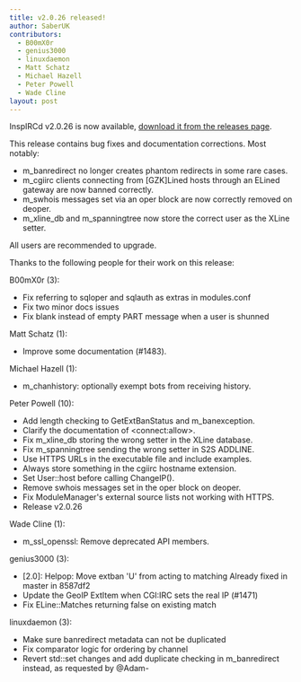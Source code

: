 ```yaml
---
title: v2.0.26 released!
author: SaberUK
contributors:
  - B00mX0r
  - genius3000
  - linuxdaemon
  - Matt Schatz
  - Michael Hazell
  - Peter Powell
  - Wade Cline
layout: post
---
```


InspIRCd v2.0.26 is now available, [download it from the releases page](https://github.com/inspircd/inspircd/releases).

This release contains bug fixes and documentation corrections. Most notably:

 - m\_banredirect no longer creates phantom redirects in some rare cases.
 - m\_cgiirc clients connecting from [GZK]Lined hosts through an ELined gateway are now banned correctly.
 - m\_swhois messages set via an oper block are now correctly removed on deoper.
 - m\_xline_db and m\_spanningtree now store the correct user as the XLine setter.

All users are recommended to upgrade.

<!--more-->

Thanks to the following people for their work on this release:

B00mX0r (3):
  - Fix referring to sqloper and sqlauth as extras in modules.conf
  - Fix two minor docs issues
  - Fix blank instead of empty PART message when a user is shunned

Matt Schatz (1):
  - Improve some documentation (#1483).

Michael Hazell (1):
  - m_chanhistory: optionally exempt bots from receiving history.

Peter Powell (10):
  - Add length checking to GetExtBanStatus and m_banexception.
  - Clarify the documentation of &lt;connect:allow&gt;.
  - Fix m\_xline\_db storing the wrong setter in the XLine database.
  - Fix m\_spanningtree sending the wrong setter in S2S ADDLINE.
  - Use HTTPS URLs in the executable file and include examples.
  - Always store something in the cgiirc hostname extension.
  - Set User::host before calling ChangeIP().
  - Remove swhois messages set in the oper block on deoper.
  - Fix ModuleManager's external source lists not working with HTTPS.
  - Release v2.0.26

Wade Cline (1):
  - m_ssl_openssl: Remove deprecated API members.

genius3000 (3):
  - [2.0]: Helpop: Move extban 'U' from acting to matching Already fixed in master in 8587df2
  - Update the GeoIP ExtItem when CGI:IRC sets the real IP (#1471)
  - Fix ELine::Matches returning false on existing match

linuxdaemon (3):
  - Make sure banredirect metadata can not be duplicated
  - Fix comparator logic for ordering by channel
  - Revert std::set changes and add duplicate checking in m_banredirect instead, as requested by @Adam-

